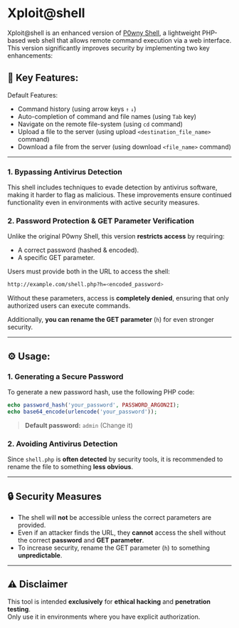 # Xploit@shell

Xploit@shell is an enhanced version of [P0wny Shell](https://github.com/flozz/p0wny-shell), a lightweight PHP-based web shell that allows remote command execution via a web interface.
This version significantly improves security by implementing two key enhancements:

## 🔑 Key Features:

Default Features:

- Command history (using arrow keys `↑` `↓`)
- Auto-completion of command and file names (using `Tab` key)
- Navigate on the remote file-system (using `cd` command)
- Upload a file to the server (using upload `<destination_file_name>` command)
- Download a file from the server (using download `<file_name>` command)

---

### 1. Bypassing Antivirus Detection

This shell includes techniques to evade detection by antivirus software, making it harder to flag as malicious. These improvements ensure continued functionality even in environments with active security measures.

### 2. Password Protection & GET Parameter Verification

Unlike the original P0wny Shell, this version **restricts access** by requiring:

- A correct password (hashed & encoded).
- A specific GET parameter.

Users must provide both in the URL to access the shell:

```bash
http://example.com/shell.php?h=<encoded_password>
```

Without these parameters, access is **completely denied**, ensuring that only authorized users can execute commands.

Additionally, **you can rename the GET parameter** (`h`) for even stronger security.

---

## ⚙️ Usage:

### 1. Generating a Secure Password

To generate a new password hash, use the following PHP code:

```php
echo password_hash('your_password', PASSWORD_ARGON2I);
echo base64_encode(urlencode('your_password'));
```

> **Default password:** `admin` (Change it)

### 2. Avoiding Antivirus Detection

Since `shell.php` is **often detected** by security tools, it is recommended to rename the file to something **less obvious**.

---

## 🔒 Security Measures

- The shell will **not** be accessible unless the correct parameters are provided.
- Even if an attacker finds the URL, they **cannot** access the shell without the correct **password** and **GET parameter**.
- To increase security, rename the GET parameter (`h`) to something **unpredictable**.

---

## ⚠️ Disclaimer

This tool is intended **exclusively** for **ethical hacking** and **penetration testing**.  
Only use it in environments where you have explicit authorization.
